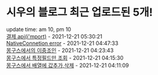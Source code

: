 # 시우의 블로그 최근 업로드된 5개!<br>

update time: am 10, pm 10<br>[결제 api(i'mport)](https://velog.io/@dev_shu/%EA%B2%B0%EC%A0%9C-apiimport) - 2021-12-21 05:30:21<br>
[NativeConnetion error](https://velog.io/@dev_shu/NativeConnetion-error) - 2021-12-21 04:47:33<br>
[몽구스에서의 이중조인](https://velog.io/@dev_shu/%EB%AA%BD%EA%B5%AC%EC%8A%A4%EC%97%90%EC%84%9C%EC%9D%98-%EC%9D%B4%EC%A4%91%EC%A1%B0%EC%9D%B8) - 2021-12-21 04:23:43<br>
[몽구스에서 특정필드만 조회](https://velog.io/@dev_shu/%EB%AA%BD%EA%B5%AC%EC%8A%A4%EC%97%90%EC%84%9C-%ED%8A%B9%EC%A0%95%ED%95%84%EB%93%9C%EB%A7%8C-%EC%A1%B0%ED%9A%8C) - 2021-12-21 04:15:30<br>
[몽구스에서 배열에 값추가,삭제](https://velog.io/@dev_shu/%EB%AA%BD%EA%B5%AC%EC%8A%A4%EC%97%90%EC%84%9C-%EB%B0%B0%EC%97%B4%EC%97%90-%EA%B0%92%EC%B6%94%EA%B0%80%EC%82%AD%EC%A0%9C) - 2021-12-21 04:11:09<br>
